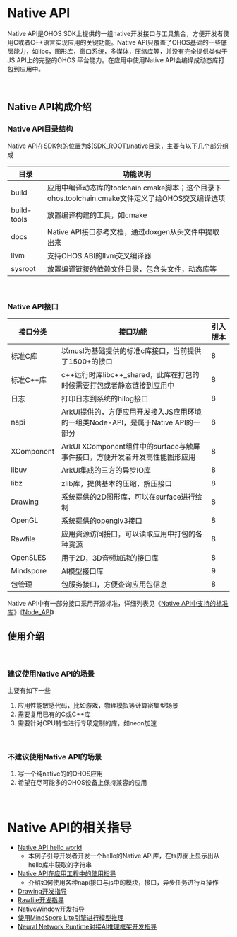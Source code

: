 # Native API
Native API是OHOS SDK上提供的一组native开发接口与工具集合，方便开发者使用C或者C++语言实现应用的关键功能。Native API只覆盖了OHOS基础的一些底层能力，如libc，图形库，窗口系统，多媒体，压缩库等，并没有完全提供类似于JS API上的完整的OHOS 平台能力。在应用中使用Native API会编译成动态库打包到应用中。

<br/>

## Native API构成介绍

### Native API目录结构

Native API在SDK包的位置为$(SDK_ROOT)/native目录，主要有以下几个部分组成

|目录|功能说明|
|--|--|
|build|应用中编译动态库的toolchain cmake脚本；这个目录下ohos.toolchain.cmake文件定义了给OHOS交叉编译选项|
|build-tools|放置编译构建的工具，如cmake|
|docs|Native API接口参考文档，通过doxgen从头文件中提取出来|
|llvm|支持OHOS ABI的llvm交叉编译器|
|sysroot|放置编译链接的依赖文件目录，包含头文件，动态库等|

<br/>

### Native API接口

|接口分类|接口功能|引入版本|
|--|--|--|
|标准C库|以musl为基础提供的标准c库接口，当前提供了1500+的接口|8|
|标准C++库|c++运行时库libc++_shared，此库在打包的时候需要打包或者静态链接到应用中|8|
|日志|打印日志到系统的hilog接口|8|
|napi|ArkUI提供的，方便应用开发接入JS应用环境的一组类Node-API，是属于Native API的一部分|8|
|XComponent|ArkUI XComponent组件中的surface与触屏事件接口，方便开发者开发高性能图形应用|8|
|libuv|ArkUI集成的三方的异步IO库|8|
|libz|zlib库，提供基本的压缩，解压接口|8|
|Drawing|系统提供的2D图形库，可以在surface进行绘制|8|
|OpenGL|系统提供的openglv3接口|8|
|Rawfile|应用资源访问接口，可以读取应用中打包的各种资源|8|
|OpenSLES|用于2D，3D音频加速的接口库|8|
|Mindspore|AI模型接口库|9|
|包管理|包服务接口，方便查询应用包信息|8|

Native API中有一部分接口采用开源标准，详细列表见《[Native API中支持的标准库](https://docs.openharmony.cn/pages/v3.1/zh-cn/application-dev/reference/native-lib/third_party_libc/musl.md/)》《[Node_API](https://docs.openharmony.cn/pages/v3.1/zh-cn/application-dev/reference/native-lib/third_party_napi/napi.md/)》

## 使用介绍

<br/>

### 建议使用Native API的场景

主要有如下一些

1. 应用性能敏感代码，比如游戏，物理模拟等计算密集型场景
2. 需要复用已有的C或C++库
3. 需要针对CPU特性进行专项定制的库，如neon加速

<br/>

### 不建议使用Native API的场景

1. 写一个纯native的的OHOS应用
2. 希望在尽可能多的OHOS设备上保持兼容的应用

<br/>

# Native API的相关指导

- [Native API hello world]()
  - 本例子引导开发者开发一个hello的Native API库，在ts界面上显示出从hello库中获取的字符串
- [Native API在应用工程中的使用指导](napi-guidelines.md)
  - 介绍如何使用各种napi接口与js中的模块，接口，异步任务进行互操作
- [Drawing开发指导](drawing-guidelines.md)
- [Rawfile开发指导](rawfile-guidelines.md)
- [NativeWindow开发指导](native-window-guidelines.md)
- [使用MindSpore Lite引擎进行模型推理](mindspore-lite-guidelines.md)
- [Neural Network Runtime对接AI推理框架开发指导](neural-network-runtime-guidelines.md)